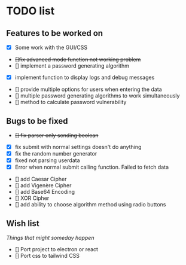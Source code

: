 # TODO list

## Features to be worked on

- [x] Some work with the GUI/CSS
- ~~[]fix advanced mode function not working problem~~
- [] implement a password generating algorithm
- [x] implement function to display logs and debug messages
- [] provide multiple options for users when entering the data
- [] multiple password generating algorithms to work simultaneously
- [] method to calculate password vulnerability

## Bugs to be fixed

- ~~[] fix parser only sending boolean~~
- [x] fix submit with normal settings doesn't do anything
- [x] fix the random number generator
- [x] fixed not parsing userdata
- [x] Error when normal submit calling function. Failed to fetch data
- [] add Caesar Cipher
- [] add Vigenère Cipher
- [] add Base64 Encoding
- [] XOR Cipher
- [] add ability to choose algorithm method using radio buttons

## Wish list
_Things that might someday happen_
- [] Port project to electron or react
- [] Port css to tailwind CSS
